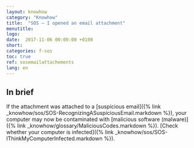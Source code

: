 ```yaml
---
layout: knowhow
category: "Knowhow"
title:  "SOS – I opened an email attachment"
menutitle:
logo:
date:  2017-11-06 00:00:00 +0100
short:
categories: f-sos
toc: true
ref: sosemailattachements
lang: en
---
```


## In brief

If the attachment was attached to a [suspicious email]({% link _knowhow/sos/SOS-RecognizingASuspiciousEmail.markdown %}), your computer may now be contaminated with [malicious software (malware)]({% link _knowhow/glossary/MaliciousCodes.markdown %}). [Check whether your computer is infected]({% link _knowhow/sos/SOS-IThinkMyComputerInfected.markdown %}).
